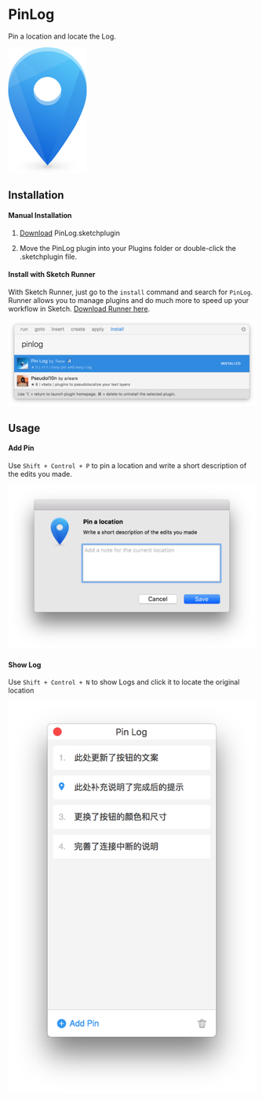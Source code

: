 # PinLog

Pin a location and locate the Log.

![Pinlog_icon.png](./asset/Pinlog_icon.png "Pinlog_icon.png")

## Installation

#### Manual Installation

1. [Download](https://github.com/zhongerxin/PinLog/releases/download/v1.1/PinLog.sketchplugin.zip) PinLog.sketchplugin

2. Move the PinLog plugin into your Plugins folder or double-click the .sketchplugin file.

#### Install with Sketch Runner

With Sketch Runner, just go to the `install` command and search for `PinLog`. Runner allows you to manage plugins and do much more to speed up your workflow in Sketch. [Download Runner here](http://www.sketchrunner.com).

![Runner_install.png](./asset/Runner_install.png "Runner_install.png")

## Usage 

#### Add Pin

Use `Shift + Control + P` to pin a location and write a short description of the edits you made.

![pin.png](./asset/pin.png "pin.png")

#### Show Log

Use `Shift + Control + N` to show Logs and click it to locate the original location

![log.png](./asset/log.png "log.png")

